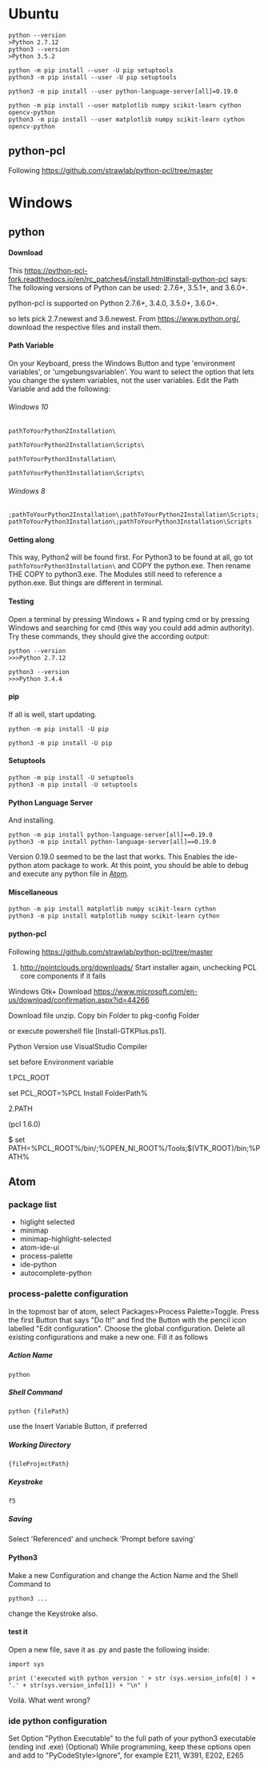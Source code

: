 # Ubuntu
```
python --version
>Python 2.7.12
python3 --version
>Python 3.5.2
```
```
python -m pip install --user -U pip setuptools
python3 -m pip install --user -U pip setuptools
```

```
python3 -m pip install --user python-language-server[all]=0.19.0
```

```
python -m pip install --user matplotlib numpy scikit-learn cython opencv-python
python3 -m pip install --user matplotlib numpy scikit-learn cython opencv-python
```

## python-pcl

Following https://github.com/strawlab/python-pcl/tree/master

# Windows

## python

#### Download

This https://python-pcl-fork.readthedocs.io/en/rc_patches4/install.html#install-python-pcl
says: The following versions of Python can be used: 2.7.6+, 3.5.1+, and 3.6.0+.

python-pcl is supported on Python 2.7.6+, 3.4.0, 3.5.0+, 3.6.0+.

so lets pick 2.7.newest and 3.6.newest. From https://www.python.org/, download the respective files and install them.

#### Path Variable

On your Keyboard, press the Windows Button and type 'environment variables', or 'umgebungsvariablen'. You want to
select the option that lets you change the system variables, not the user variables. Edit the Path Variable and add the following:

###### Windows 10
`pathToYourPython2Installation\`

`pathToYourPython2Installation\Scripts\`

`pathToYourPython3Installation\`

`pathToYourPython3Installation\Scripts\`


###### Windows 8
`;pathToYourPython2Installation\;pathToYourPython2Installation\Scripts;pathToYourPython3Installation\;pathToYourPython3Installation\Scripts`

#### Getting along
This way, Python2 will be found first. For Python3 to be found at all, go tot `pathToYourPython3Installation\` and COPY the python.exe. Then
rename THE COPY to python3.exe. The Modules still need to reference a python.exe. But things are different in terminal.

#### Testing
Open a terminal by pressing Windows + R and typing cmd or by pressing Windows and searching for cmd (this way you could add admin authority).
Try these commands, they should give the according output:

```
python --version
>>>Python 2.7.12

python3 --version
>>>Python 3.4.4
```


#### pip
If all is well, start updating.

```
python -m pip install -U pip
```

```
python3 -m pip install -U pip
```

#### Setuptools
```
python -m pip install -U setuptools
python3 -m pip install -U setuptools
```

#### Python Language Server
And installing.

```
python -m pip install python-language-server[all]==0.19.0
python3 -m pip install python-language-server[all]==0.19.0
```

Version 0.19.0 seemed to be the last that works. This Enables the ide-python atom package to work.
At this point, you should be able to debug and execute any python file in [Atom](#atom).

#### Miscellaneous
```
python -m pip install matplotlib numpy scikit-learn cython
python3 -m pip install matplotlib numpy scikit-learn cython
```

#### python-pcl
Following https://github.com/strawlab/python-pcl/tree/master
1. http://pointclouds.org/downloads/
Start installer again, unchecking PCL core components if it fails

Windows Gtk+ Download
https://www.microsoft.com/en-us/download/confirmation.aspx?id=44266

Download file unzip. Copy bin Folder to pkg-config Folder

or execute powershell file [Install-GTKPlus.ps1].

Python Version use VisualStudio Compiler

set before Environment variable


1.PCL_ROOT


set PCL_ROOT=%PCL Install FolderPath%


2.PATH

(pcl 1.6.0)

$ set PATH=%PCL_ROOT%/bin/;%OPEN_NI_ROOT%/Tools;$(VTK_ROOT)/bin;%PATH%



## Atom

### package list
-	higlight selected
-	minimap
-	minimap-highlight-selected
-	atom-ide-ui
-	process-palette
-	ide-python
-	autocomplete-python

### process-palette configuration

In the topmost bar of atom, select Packages>Process Palette>Toggle. Press the first Button that says "Do It!" and find the
Button with the pencil icon labelled "Edit configuration". Choose the global configuration. Delete all existing configurations
and make a new one. Fill it as follows

##### Action Name
`python`

##### Shell Command
```
python {filePath}
```
use the Insert Variable Button, if preferred

##### Working Directory
```
{fileProjectPath}
```

##### Keystroke
```
f5
```

##### Saving
Select 'Referenced' and uncheck 'Prompt before saving'

#### Python3
Make a new Configuration and change the Action Name and the Shell Command to
```
python3 ...
```
change the Keystroke also.

#### test it
Open a new file, save it as .py and paste the following inside:
```
import sys

print ('executed with python version ' + str (sys.version_info[0] ) + '.' + str(sys.version_info[1]) + "\n" )
```

Voilá. What went wrong?



### ide python configuration

Set Option "Python Executable" to the full path of your python3 executable (ending ind .exe)
(Optional) While programming, keep these options open and add to "PyCodeStyle>Ignore", for example E211, W391, E202, E265
